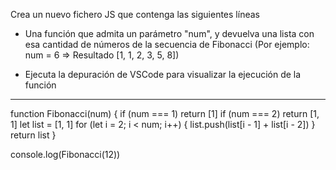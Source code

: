 
Crea un nuevo fichero JS que contenga las siguientes líneas

- Una función que admita un parámetro "num", y devuelva una lista con esa 
cantidad de números de la secuencia de Fibonacci (Por ejemplo: num = 6 => 
Resultado [1, 1, 2, 3, 5, 8])

- Ejecuta la depuración de VSCode para visualizar la ejecución de la función

--------------------------------------------------------------------------------

function Fibonacci(num) {
    if (num === 1) return [1]
    if (num === 2) return [1, 1]
    let list = [1, 1]
    for (let i = 2; i < num; i++) {
        list.push(list[i - 1] + list[i - 2])
    }
    return list
}

console.log(Fibonacci(12))